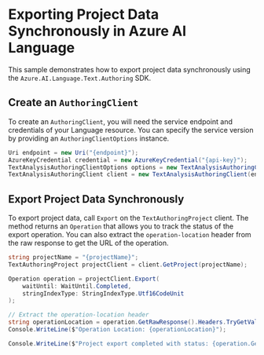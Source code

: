 # Exporting Project Data Synchronously in Azure AI Language

This sample demonstrates how to export project data synchronously using the `Azure.AI.Language.Text.Authoring` SDK.

## Create an `AuthoringClient`

To create an `AuthoringClient`, you will need the service endpoint and credentials of your Language resource. You can specify the service version by providing an `AuthoringClientOptions` instance.

```C# Snippet:CreateTextAuthoringClientForSpecificApiVersion
Uri endpoint = new Uri("{endpoint}");
AzureKeyCredential credential = new AzureKeyCredential("{api-key}");
TextAnalysisAuthoringClientOptions options = new TextAnalysisAuthoringClientOptions(TextAnalysisAuthoringClientOptions.ServiceVersion.V2025_05_15_Preview);
TextAnalysisAuthoringClient client = new TextAnalysisAuthoringClient(endpoint, credential, options);
```

## Export Project Data Synchronously
To export project data, call `Export` on the `TextAuthoringProject` client. The method returns an `Operation` that allows you to track the status of the export operation. You can also extract the `operation-location` header from the raw response to get the URL of the operation.

```C# Snippet:Sample3_TextAuthoring_Export
string projectName = "{projectName}";
TextAuthoringProject projectClient = client.GetProject(projectName);

Operation operation = projectClient.Export(
    waitUntil: WaitUntil.Completed,
    stringIndexType: StringIndexType.Utf16CodeUnit
);

// Extract the operation-location header
string operationLocation = operation.GetRawResponse().Headers.TryGetValue("operation-location", out var location) ? location : null;
Console.WriteLine($"Operation Location: {operationLocation}");

Console.WriteLine($"Project export completed with status: {operation.GetRawResponse().Status}");
```
